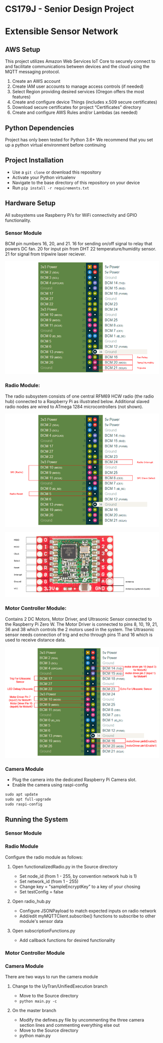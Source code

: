 # CS179J - Senior Design Project

# Extensible Sensor Network

## AWS Setup
This project utilizes Amazon Web Services IoT Core to securely connect to and facilitate communications between devices and the cloud using the MQTT messaging protocol.

1. Create an AWS account
1. Create IAM user accounts to manage access controls (if needed)
1. Select Region providing desired services (Oregon offers the most features)
1. Create and configure device Things (includes x.509 secure certificates)
1. Download secure certificates for project “Certificates” directory
1. Create and configure AWS Rules and/or Lambdas (as needed)



## Python Dependencies
Project has only been tested for Python 3.6+
We recommend that you set up a python virtual environment before continuing

## Project Installation
- Use a `git clone` or download this repository
- Activate your Python virtualenv
- Navigate to the base directory of this repository on your device
- Run `pip install -r requirements.txt`

## Hardware Setup
All subsystems use Raspberry Pi’s for WiFi connectivity and GPIO functionality.

### Sensor Module
BCM pin numbers 16, 20, and 21. 16 for sending on/off signal to relay that powers DC fan. 20 for input pin from DHT 22 temperature/humidity sensor. 21 for signal from tripwire laser reciever. 

<p align="center">
  <img src="/Images/raspberry-pi-pinout_ryan.png">
</p>


### Radio Module:
The radio subsystem consists of one central RFM69 HCW radio (the radio hub) connected to a Raspberry Pi as illustrated below.  Additional slaved radio nodes are wired to ATmega 1284 microcontrollers (not shown).

<p align="center">
  <img src="/Images/raspberry-rfm69_pinout.png">
</p>

<p align="center">
  <img src="/Images/rfm69_pinout.png">
</p>

### Motor Controller Module:
Contains 2 DC Motors, Motor Driver, and Ultrasonic Sensor connected to the Raspberry Pi Zero W. The Motor Driver is connected to pins 8, 10, 19, 21, 36 and 38 which controls the 2 motors used in the system. The Ultrasonic sensor needs connection of trig and echo through pins 11 and 16 which is used to receive distance data. 

<p align="center">
  <img src="/Images/raspberryPi_pinout_motorController.png">
</p>

### Camera Module
- Plug the camera into the dedicated Raspberry Pi Camera slot.
- Enable the camera using raspi-config
```
sudo apt update
sudo apt full-upgrade
sudo raspi-config
```

## Running the System

### Sensor Module

### Radio Module
Configure the radio module as follows:

1. Open functionalizedRadio.py in the Source directory
   - Set node_id (from 1 - 255, by convention network hub is 1)
   - Set network_id (from 1 - 255)
   - Change key = "sampleEncryptKey" to a key of your chosing
   - Set testConfig = false
   
1. Open radio_hub.py
   - Configure JSONPayload to match expected inputs on radio network
   - Add/edit myMQTTClient.subscribe() functions to subscribe to other module's sensor data
   
1. Open subscriptionFunctions.py
   - Add callback functions for desired functionality
   


### Motor Controller Module


### Camera Module
There are two ways to run the camera module

1. Change to the UyTran/UnifiedExecution branch
   - Move to the Source directory
   -  `python main.py -c`


1. On the master branch
   - Modify the defines.py file by uncommenting the three camera section lines and commenting everything else out
   - Move to the Source directory
   - python main.py

